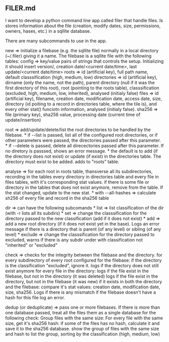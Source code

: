 ## FILER.md

I want to develop a python command line app called filer that handle files. Is stores information about the file (creation, modify dates, size, permissions, owners, hases, etc.) in a sqllite database.

There are many subcommands to use in the app.

new => initialize a filebase (e.g. the sqllite file) normally in a local directory (~/.filer) giving it a name. The filebase is a sqllite file with the following tables:
	config => key/value pairs of strings that controls the setup. Initializing it should insert version/<version number>, creation date/<current date/time>, last update/<current date/time>
	roots => id (artificial key), full path name, default classsification (high, medium, low)
	directories => id (artificial key), dirname (only the name, not the path), parent directory (null if it was the first directory of this root), root (pointing to the roots table), classsification (excluded, high, medium, low, inherited), analysed (initialy false)
	files => id (artificial key), filename, creation date, modification date, access date, size, directory (id poiting to a record in directories table, where the tile is), and every other stat() funciotn information, analysed (initialy false).
	sha256 => file (primary key), sha256 value, processing date (current time of update/insertion)

root => add/update/delete/list the root directories to be handled by the filebase. 
	* if --list is passed, list all of the configured root directories, or if other parameters were passed, the directories passed after this parameter.
	* if --delete is passed, delete all direcectories passed after this parameter. If no diretory is passsed, shows an error message.
	* the default is to add (if the directory does not exist) or update (if exist) in the directories table. The directory must exist to be added.
	adds to "roots" table.

analyse => for each root in roots table, thansverse all its subdirectories, recording in the tables every directory in directories table and every file in files tables, with it's corresponding stat values. if there is some file or directory in the tables that does not exist anymore, remove from the table. If the stat changed, update to the new stat.
	* with --all-hashes => calculate sh256 of every file and record in the sha256 table

dir => can have the following subcomands
	* list => list classification of the dir (with -r lists all its subdirs)
	* set => change the classsification for the directory passed to the new classification (add if it does not exist)
	* add => add a new root directory (if it does not exist yet in the base). Logs an error message if there is a directory that is parent (of any level) or sibling (of any level)
	* exclude => change the classsification for the directory passed to excluded, warns if there is any subdir under with classification not "inherited" or "excluded"

check => checks for the integrity between the filebase and the directory.
	for every subdirectory of every root configured for the filebase:
		if the directory is the classification "excluded", ignore it.
		logs if the directory does not still exist anymore
		for every file in the directory:
			logs if the file exist in the filebase, but not in the directory (it was deleted)
			logs if the file exist in the directory, but not in the filebase  (it was new)
			if it exists in both the directory and the filebase:
				compare it's stat values: creation date, modification date, size, sha256. Logs if there is any mismatch
				if the filebase doesn't have a hash for this file log an error.

dedup (or deduplicate) => pass one or more filebases. If there is more than one database passed, treat all the files them as a single database for the following check:
	Group files with the same size:
		For every file with the same size, get it's sha256 hash:
			if some of the files has no hash, calculate it and save it to the sha256 database.
			show the group of files with the same size and hash to list the group, sorting by the classification (high, medium, low)
